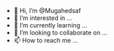- 👋 Hi, I’m @Mugahedsaf
- 👀 I’m interested in ...
- 🌱 I’m currently learning ...
- 💞️ I’m looking to collaborate on ...
- 📫 How to reach me ...

<!---
Mugahedsaf/Mugahedsaf is a ✨ special ✨ repository because its `README.md` (this file) appears on your GitHub profile.
You can click the Preview link to take a look at your changes.
--->
